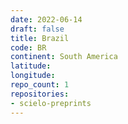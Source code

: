 ```yaml
---
date: 2022-06-14
draft: false
title: Brazil
code: BR
continent: South America
latitude:
longitude:
repo_count: 1
repositories:
- scielo-preprints
---
```



